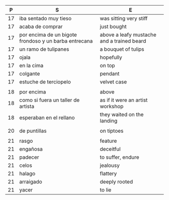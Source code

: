 
|P| S | E |
|-| - | - |
| 17 | iba sentado muy tieso | was sitting very stiff |
| 17 | acaba de comprar | just bought |
| 17 | por encima de un bigote frondoso y un barba entrecana  | above a leafy mustache and a trained beard |
| 17 | un ramo de tulipanes | a bouquet of tulips |
| 17 | ojala | hopefully |
| 17 | en la cima | on top |
| 17 | colgante | pendant |
| 17 | estuche de terciopelo | velvet case |
| | | |
| 18 | por encima | above |
| 18 | como si fuera un taller de artista | as if it were an artist workshop |
| 18 | esperaban en el rellano | they waited on the landing |
| | | |
| 20 | de puntillas | on tiptoes |
| | | |
| 21 | rasgo | feature |
| 21 | engañosa | deceitful |
| 21 | padecer | to suffer, endure |
| 21 | celos | jealousy |
| 21 | halago | flattery |
| 21 | arraigado | deeply rooted |
| 21 | yacer | to lie |

